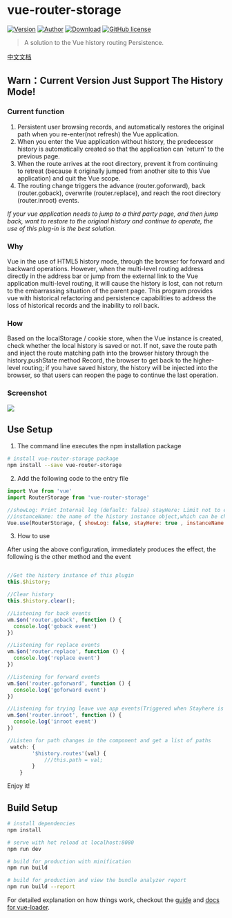 # vue-router-storage

[![Version](https://img.shields.io/npm/v/vue-router-storage.svg?style=flat-square)](https://www.npmjs.com/package/vue-router-storage)
[![Author](https://img.shields.io/badge/author-ElderJames-blue.svg?style=flat-square)](https://elderjames.github.io)
[![Download](https://img.shields.io/npm/dm/vue-router-storage.svg?style=flat-square)](https://www.npmjs.com/package/vue-router-storage)
[![GitHub license](https://img.shields.io/badge/license-MIT-blue.svg?style=flat-square)](https://github.com/ElderJames/vue-router-storage/blob/master/LICENSE)

> A solution to the Vue history routing Persistence.

[中文文档](https://github.com/ElderJames/vue-router-storage/blob/master/README_CN.md)

## Warn：Current Version Just Support The History Mode!

### Current function

1. Persistent user browsing records, and automatically restores the original path when you re-enter(not refresh) the Vue application.
2. When you enter the Vue application without history, the predecessor history is automatically created so that the application can 'return' to the previous page.
3. When the route arrives at the root directory, prevent it from continuing to retreat (because it originally jumped from another site to this Vue application) and quit the Vue scope.
4. The routing change triggers the advance (router.goforward), back (router.goback), overwrite (router.replace), and reach the root directory (router.inroot) events.

*If your vue application needs to jump to a third party page, and then jump back, want to restore to the original history and continue to operate, the use of this plug-in is the best solution.*

### Why

Vue in the use of HTML5 history mode, through the browser for forward and backward operations. However, when the multi-level routing address directly in the address bar or jump from the external link to the Vue application multi-level routing, it will cause the history is lost, can not return to the embarrassing situation of the parent page. This program provides vue with historical refactoring and persistence capabilities to address the loss of historical records and the inability to roll back.

### How

Based on the localStorage / cookie store, when the Vue instance is created, check whether the local history is saved or not. If not, save the route path and inject the route matching path into the browser history through the history.pushState method Record, the browser to get back to the higher-level routing; if you have saved history, the history will be injected into the browser, so that users can reopen the page to continue the last operation.

### Screenshot

![](https://github.com/ElderJames/vue-router-storage/blob/master/screenshot/vue-router-storage-example.gif?raw=true)

## Use Setup

1. The command line executes the npm installation package
``` bash
# install vue-router-storage package
npm install --save vue-router-storage

```
2. Add the following code to the entry file
```javascript
import Vue from 'vue'
import RouterStorage from 'vue-router-storage'

//showLog: Print Internal log (default: false) stayHere: Limit not to exit Vue application (default true)
//instanceName: the name of the history instance object,which can be change when get conflict whit other plugin
Vue.use(RouterStorage, { showLog: false, stayHere: true , instanceName: '$history' });
```

3. How to use

After using the above configuration, immediately produces the effect, the following is the other method and the event

```javascript

//Get the history instance of this plugin
this.$history;

//Clear history
this.$history.clear();

//Listening for back events
vm.$on('router.goback', function () {
  console.log('goback event')
})

//Listening for replace events
vm.$on('router.replace', function () {
  console.log('replace event')
})

//Listening for forward events
vm.$on('router.goforward', function () {
  console.log('goforward event')
})

//Listening for trying leave vue app events(Triggered when Stayhere is true)
vm.$on('router.inroot', function () {
  console.log('inroot event')
})

//Listen for path changes in the component and get a list of paths
 watch: {
        '$history.routes'(val) {
            ///this.path = val;
        }
    }

```

Enjoy it!

## Build Setup

``` bash
# install dependencies
npm install

# serve with hot reload at localhost:8080
npm run dev

# build for production with minification
npm run build

# build for production and view the bundle analyzer report
npm run build --report
```

For detailed explanation on how things work, checkout the [guide](http://vuejs-templates.github.io/webpack/) and [docs for vue-loader](http://vuejs.github.io/vue-loader).
